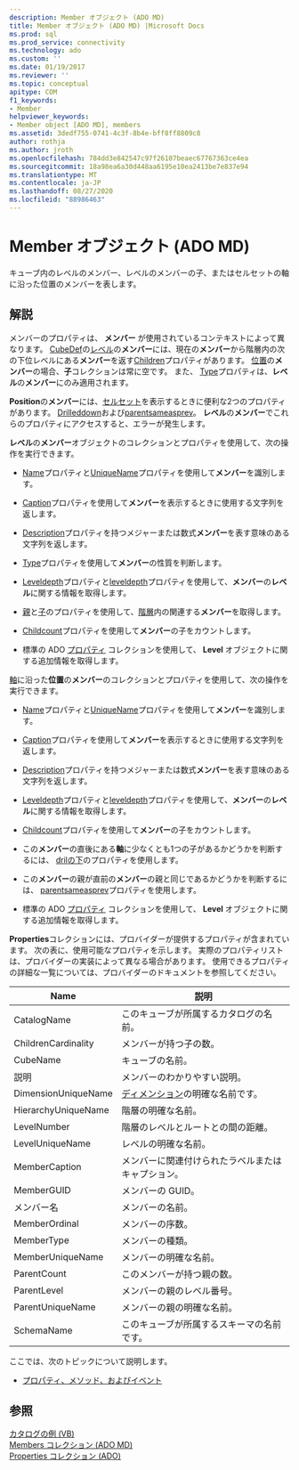 ```yaml
---
description: Member オブジェクト (ADO MD)
title: Member オブジェクト (ADO MD) |Microsoft Docs
ms.prod: sql
ms.prod_service: connectivity
ms.technology: ado
ms.custom: ''
ms.date: 01/19/2017
ms.reviewer: ''
ms.topic: conceptual
apitype: COM
f1_keywords:
- Member
helpviewer_keywords:
- Member object [ADO MD], members
ms.assetid: 3dedf755-0741-4c3f-8b4e-bff8ff8809c8
author: rothja
ms.author: jroth
ms.openlocfilehash: 784dd3e842547c97f26107beaec67767363ce4ea
ms.sourcegitcommit: 18a98ea6a30d448aa6195e10ea2413be7e837e94
ms.translationtype: MT
ms.contentlocale: ja-JP
ms.lasthandoff: 08/27/2020
ms.locfileid: "88986463"
---
```

# <a name="member-object-ado-md"></a>Member オブジェクト (ADO MD)
キューブ内のレベルのメンバー、レベルのメンバーの子、またはセルセットの軸に沿った位置のメンバーを表します。  
  
## <a name="remarks"></a>解説  
 メンバーのプロパティは、 **メンバー** が使用されているコンテキストによって異なります。 [CubeDef](./cubedef-object-ado-md.md)の[レベル](./level-object-ado-md.md)の**メンバー**には、現在の**メンバー**から階層内の次の下位レベルにある**メンバー**を返す[Children](./children-property-ado-md.md)プロパティがあります。 [位置](./position-object-ado-md.md)の**メンバー**の場合、**子**コレクションは常に空です。 また、 [Type](./type-property-ado-md.md)プロパティは、**レベル**の**メンバー**にのみ適用されます。  
  
 **Position**の**メンバー**には、[セルセット](./cellset-object-ado-md.md)を表示するときに便利な2つのプロパティがあります。 [Drilleddown](./drilleddown-property-ado-md.md)および[parentsameasprev](./parentsameasprev-property-ado-md.md)。 **レベル**の**メンバー**でこれらのプロパティにアクセスすると、エラーが発生します。  
  
 **レベル**の**メンバー**オブジェクトのコレクションとプロパティを使用して、次の操作を実行できます。  
  
-   [Name](./name-property-ado-md.md)プロパティと[UniqueName](./uniquename-property-ado-md.md)プロパティを使用して**メンバー**を識別します。  
  
-   [Caption](./caption-property-ado-md.md)プロパティを使用して**メンバー**を表示するときに使用する文字列を返します。  
  
-   [Description](./description-property-ado-md.md)プロパティを持つメジャーまたは数式**メンバー**を表す意味のある文字列を返します。  
  
-   [Type](./type-property-ado-md.md)プロパティを使用して**メンバー**の性質を判断します。  
  
-   [Leveldepth](./leveldepth-property-ado-md.md)プロパティと[leveldepth](./levelname-property-ado-md.md)プロパティを使用して、**メンバー**の**レベル**に関する情報を取得します。  
  
-   [親](./parent-property-ado-md.md)と[子](./children-property-ado-md.md)のプロパティを使用して、[階層](./hierarchy-object-ado-md.md)内の関連する**メンバー**を取得します。  
  
-   [Childcount](./childcount-property-ado-md.md)プロパティを使用して**メンバー**の子をカウントします。  
  
-   標準の ADO [プロパティ](../ado-api/properties-collection-ado.md) コレクションを使用して、 **Level** オブジェクトに関する追加情報を取得します。  
  
 [軸](./axis-object-ado-md.md)に沿った**位置**の**メンバー**のコレクションとプロパティを使用して、次の操作を実行できます。  
  
-   [Name](./name-property-ado-md.md)プロパティと[UniqueName](./uniquename-property-ado-md.md)プロパティを使用して**メンバー**を識別します。  
  
-   [Caption](./caption-property-ado-md.md)プロパティを使用して**メンバー**を表示するときに使用する文字列を返します。  
  
-   [Description](./description-property-ado-md.md)プロパティを持つメジャーまたは数式**メンバー**を表す意味のある文字列を返します。  
  
-   [Leveldepth](./leveldepth-property-ado-md.md)プロパティと[leveldepth](./levelname-property-ado-md.md)プロパティを使用して、**メンバー**の**レベル**に関する情報を取得します。  
  
-   [Childcount](./childcount-property-ado-md.md)プロパティを使用して**メンバー**の子をカウントします。  
  
-   この**メンバー**の直後にある**軸**に少なくとも1つの子があるかどうかを判断するには、 [drilの下](./drilleddown-property-ado-md.md)のプロパティを使用します。  
  
-   この**メンバー**の親が直前の**メンバー**の親と同じであるかどうかを判断するには、 [parentsameasprev](./parentsameasprev-property-ado-md.md)プロパティを使用します。  
  
-   標準の ADO [プロパティ](../ado-api/properties-collection-ado.md) コレクションを使用して、 **Level** オブジェクトに関する追加情報を取得します。  
  
 **Properties**コレクションには、プロバイダーが提供するプロパティが含まれています。 次の表に、使用可能なプロパティを示します。 実際のプロパティリストは、プロバイダーの実装によって異なる場合があります。 使用できるプロパティの詳細な一覧については、プロバイダーのドキュメントを参照してください。  
  
|Name|説明|  
|----------|-----------------|  
|CatalogName|このキューブが所属するカタログの名前。|  
|ChildrenCardinality|メンバーが持つ子の数。|  
|CubeName|キューブの名前。|  
|説明|メンバーのわかりやすい説明。|  
|DimensionUniqueName|[ディメンション](./dimension-object-ado-md.md)の明確な名前です。|  
|HierarchyUniqueName|階層の明確な名前。|  
|LevelNumber|階層のレベルとルートとの間の距離。|  
|LevelUniqueName|レベルの明確な名前。|  
|MemberCaption|メンバーに関連付けられたラベルまたはキャプション。|  
|MemberGUID|メンバーの GUID。|  
|メンバー名|メンバーの名前。|  
|MemberOrdinal|メンバーの序数。|  
|MemberType|メンバーの種類。|  
|MemberUniqueName|メンバーの明確な名前。|  
|ParentCount|このメンバーが持つ親の数。|  
|ParentLevel|メンバーの親のレベル番号。|  
|ParentUniqueName|メンバーの親の明確な名前。|  
|SchemaName|このキューブが所属するスキーマの名前です。|  
  
 ここでは、次のトピックについて説明します。  
  
-   [プロパティ、メソッド、およびイベント](./member-object-properties-methods-and-events.md)  
  
## <a name="see-also"></a>参照  
 [カタログの例 (VB)](./catalog-example-vb.md)   
 [Members コレクション (ADO MD)](./members-collection-ado-md.md)   
 [Properties コレクション (ADO)](../ado-api/properties-collection-ado.md)